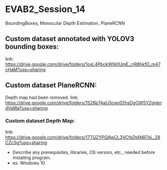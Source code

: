 
# EVAB2_Session_14
BoundingBoxes, Monocular Depth Estimation, PlaneRCNN

## Custom dataset annotated with YOLOV3 bounding boxes:
link: https://drive.google.com/drive/folders/1osL4PbckW9i0UmE_rrR8hkfD_m47cHaM?usp=sharing


## Custom dataset PlaneRCNN:
Depth map had been removed.
link: https://drive.google.com/drive/folders/1526b74aU3cgo02hsDgOW5YZgnkndVaWa?usp=sharing

### Custom dataset Depth Map:
link: https://drive.google.com/drive/folders/17TQZYPQ9wCL3VCfsDt4NR7sL_28CZc5g?usp=sharing



* Describe any prerequisites, libraries, OS version, etc., needed before installing program.
* ex. Windows 10
